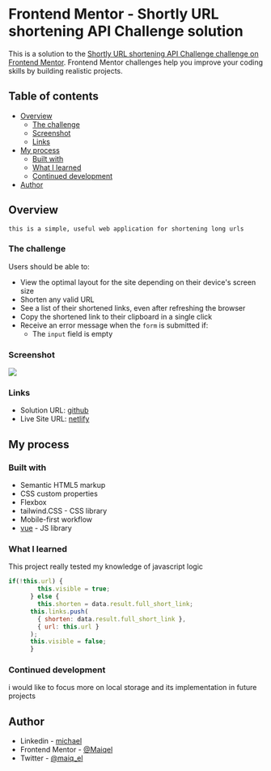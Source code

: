 # Frontend Mentor - Shortly URL shortening API Challenge solution

This is a solution to the [Shortly URL shortening API Challenge challenge on Frontend Mentor](https://www.frontendmentor.io/challenges/url-shortening-api-landing-page-2ce3ob-G). Frontend Mentor challenges help you improve your coding skills by building realistic projects. 

## Table of contents

- [Overview](#overview)
  - [The challenge](#the-challenge)
  - [Screenshot](#screenshot)
  - [Links](#links)
- [My process](#my-process)
  - [Built with](#built-with)
  - [What I learned](#what-i-learned)
  - [Continued development](#continued-development)
- [Author](#author)



## Overview
    this is a simple, useful web application for shortening long urls
### The challenge

Users should be able to:

- View the optimal layout for the site depending on their device's screen size
- Shorten any valid URL
- See a list of their shortened links, even after refreshing the browser
- Copy the shortened link to their clipboard in a single click
- Receive an error message when the `form` is submitted if:
  - The `input` field is empty

### Screenshot

![](./assets/screenshot.png)


### Links

- Solution URL: [github](https://github.com/Maiqel1/link-shortner)
- Live Site URL: [netlify](https://app.netlify.com/sites/guileless-mousse-0fbb41/overview)

## My process

### Built with

- Semantic HTML5 markup
- CSS custom properties
- Flexbox
- tailwind.CSS - CSS library
- Mobile-first workflow
- [vue](https://vuejs.org/) - JS library


### What I learned

This project really tested my knowledge of javascript logic

```js
if(!this.url) {
        this.visible = true;
      } else {
        this.shorten = data.result.full_short_link;
      this.links.push(
        { shorten: data.result.full_short_link },
        { url: this.url }
      );
      this.visible = false;
      }
```
### Continued development

i would like to focus more on local storage and its implementation in future projects

## Author

- Linkedin - [michael](https://www.linkedin.com/in/michael-olowe-7b600620a/)
- Frontend Mentor - [@Maiqel](https://www.frontendmentor.io/profile/Maiqel1)
- Twitter - [@maiq_el](https://www.twitter.com/maiq_el)



